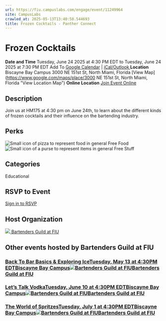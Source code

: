 ```yaml
---
url: https://fiu.campuslabs.com/engage/event/11249964
site: CampusLabs
crawled_at: 2025-05-13T13:40:58.544693
title: Frozen Cocktails - Panther Connect
---
```


# Frozen Cocktails
**Date and Time**
Tuesday, June 24 2025 at 4:30 PM EDT  to 
Tuesday, June 24 2025 at 7:30 PM EDT
Add To [Google Calendar](https://fiu.campuslabs.com/engage/event/11249964/googlepublish) | [iCal/Outlook ](https://fiu.campuslabs.com/engage/event/11249964.ics)
**Location**
Biscayne Bay Campus
3000 NE 151st St, North Miami, Florida
[View Map](https://www.google.com/maps/place/3000 NE 151st St, North Miami, Florida "View Location Map")
**Online Location**
[Join Event Online](https://fiu.zoom.us/j/87329400260 "Online Location Link")
## Description
Join us at HM175 at 4:30 pm on June 24th, to learn about the different kinds of frozen cocktails and their influence on the bartending industry.
## Perks
![Small icon of pizza to represent food in general](https://static.campuslabsengage.com/discovery/images/free_food.svg) Free Food 
![Small icon of a purse to represent items in general](https://static.campuslabsengage.com/discovery/images/free_stuff.svg) Free Stuff 
## Categories
Educational
## RSVP to Event
[Sign in to RSVP](https://fiu.campuslabs.com/engage/account/login?returnUrl=/engage/event/11249964)
## Host Organization
[![](https://se-images.campuslabs.com/clink/images/72aedadd-90b2-4d97-acc6-adae33be02ea5f87cd6f-7556-4fcf-bf0c-88b663057483.png?preset=small-sq) Bartenders Guild at FIU ](https://fiu.campuslabs.com/engage/organization/bartendersguild)
## Other events hosted by Bartenders Guild at FIU
### [Back To Bar Basics & Exploring IceTuesday, May 13 at 4:30PM EDTBiscayne Bay Campus![Bartenders Guild at FIU](https://se-images.campuslabs.com/clink/images/72aedadd-90b2-4d97-acc6-adae33be02ea5f87cd6f-7556-4fcf-bf0c-88b663057483.png?preset=small-sq)Bartenders Guild at FIU](https://fiu.campuslabs.com/engage/event/11249978)
### [Let’s Talk VodkaTuesday, June 10 at 4:30PM EDTBiscayne Bay Campus![Bartenders Guild at FIU](https://se-images.campuslabs.com/clink/images/72aedadd-90b2-4d97-acc6-adae33be02ea5f87cd6f-7556-4fcf-bf0c-88b663057483.png?preset=small-sq)Bartenders Guild at FIU](https://fiu.campuslabs.com/engage/event/11249963)
### [The World of SpritzesTuesday, July 1 at 4:30PM EDTBiscayne Bay Campus![Bartenders Guild at FIU](https://se-images.campuslabs.com/clink/images/72aedadd-90b2-4d97-acc6-adae33be02ea5f87cd6f-7556-4fcf-bf0c-88b663057483.png?preset=small-sq)Bartenders Guild at FIU](https://fiu.campuslabs.com/engage/event/11249977)
